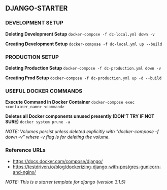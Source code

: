 ## DJANGO-STARTER

### DEVELOPMENT SETUP
**Deleting Development Setup**
`docker-compose -f dc-local.yml down -v`

**Creating Development Setup**
`docker-compose -f dc-local.yml up --build`

### PRODUCTION SETUP
**Deleting Production Setup**
`docker-compose -f dc-production.yml down -v`

**Creating Prod Setup**
`docker-compose -f dc-production.yml up -d --build`

### USEFUL DOCKER COMMANDS
**Execute Command in Docker Container**
`docker-compose exec <container_name> <command>`

**Deletes all Docker components unused presently (DON'T TRY IF NOT SURE)**
`docker system prune -a`

*NOTE: Volumes persist unless deleted explicitly with "docker-compose -f <yml filename> down -v" where -v flag is for deleting the volume.*

### Reference URLs
- https://docs.docker.com/compose/django/
- https://testdriven.io/blog/dockerizing-django-with-postgres-gunicorn-and-nginx/

*NOTE: This is a starter template for django (version 3.1.5)*
